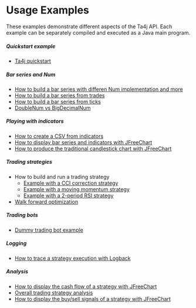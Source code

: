 # Usage Examples
These examples demonstrate different aspects of the Ta4j API. Each example can be separately compiled and executed as a Java main program.

##### Quickstart example

  * [Ta4j quickstart](https://github.com/ta4j/ta4j/blob/master/ta4j-examples/src/main/java/ta4jexamples/Quickstart.java)

##### Bar series and Num

  * [How to build a bar series with differen Num implementation and more](https://github.com/ta4j/ta4j/blob/master/ta4j-examples/src/main/java/ta4jexamples/barSeries/BuildBarSeries.java)
  * [How to build a bar series from trades](https://github.com/ta4j/ta4j/blob/master/ta4j-examples/src/main/java/ta4jexamples/loaders/CsvTradesLoader.java)
  * [How to build a bar series from ticks](https://github.com/ta4j/ta4j/blob/master/ta4j-examples/src/main/java/ta4jexamples/loaders/CsvBarsLoader.java)
  * [DoubleNum vs BigDecimalNum](https://github.com/ta4j/ta4j/blob/master/ta4j-examples/src/main/java/ta4jexamples/num/CompareNumTypes.java)

##### Playing with indicators

  * [How to create a CSV from indicators](https://github.com/ta4j/ta4j/blob/master/ta4j-examples/src/main/java/ta4jexamples/indicators/IndicatorsToCsv.java)
  * [How to display bar series and indicators with JFreeChart](https://github.com/ta4j/ta4j/blob/master/ta4j-examples/src/main/java/ta4jexamples/indicators/IndicatorsToChart.java)
  * [How to produce the traditional candlestick chart with JFreeChart](https://github.com/ta4j/ta4j/blob/master/ta4j-examples/src/main/java/ta4jexamples/indicators/CandlestickChart.java)

##### Trading strategies

  * How to build and run a trading strategy
    * [Example with a CCI correction strategy](https://github.com/ta4j/ta4j/blob/master/ta4j-examples/src/main/java/ta4jexamples/strategies/CCICorrectionStrategy.java)
    * [Example with a moving momentum strategy](https://github.com/ta4j/ta4j/blob/master/ta4j-examples/src/main/java/ta4jexamples/strategies/MovingMomentumStrategy.java)
    * [Example with a 2-period RSI strategy](https://github.com/ta4j/ta4j/blob/master/ta4j-examples/src/main/java/ta4jexamples/strategies/RSI2Strategy.java)
  * [Walk forward optimization](https://github.com/ta4j/ta4j/blob/master/ta4j-examples/src/main/java/ta4jexamples/walkforward/WalkForward.java)

##### Trading bots

  * [Dummy trading bot example](https://github.com/ta4j/ta4j/blob/master/ta4j-examples/src/main/java/ta4jexamples/bots/TradingBotOnMovingBarSeries.java)

##### Logging

  * [How to trace a strategy execution with Logback](https://github.com/ta4j/ta4j/blob/master/ta4j-examples/src/main/java/ta4jexamples/logging/StrategyExecutionLogging.java)

##### Analysis

  * [How to display the cash flow of a strategy with JFreeChart](https://github.com/ta4j/ta4j/blob/master/ta4j-examples/src/main/java/ta4jexamples/analysis/CashFlowToChart.java)
  * [Overall trading strategy analysis](https://github.com/ta4j/ta4j/blob/master/ta4j-examples/src/main/java/ta4jexamples/analysis/StrategyAnalysis.java)
  * [How to display the buy/sell signals of a strategy with JFreeChart](https://github.com/ta4j/ta4j/blob/master/ta4j-examples/src/main/java/ta4jexamples/analysis/BuyAndSellSignalsToChart.java)

